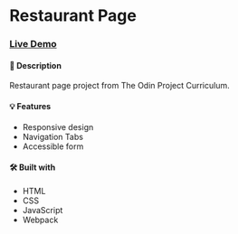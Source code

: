 # Restaurant Page

### [Live Demo](https://sultanbadri.github.io/restaurant-page/)



#### 📝 Description
Restaurant page project from The Odin Project Curriculum.

#### 💡 Features
 * Responsive design
 * Navigation Tabs
 * Accessible form

#### 🛠️ Built with
 * HTML
 * CSS
 * JavaScript
 * Webpack
 
 
 
